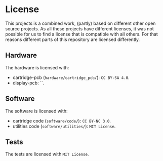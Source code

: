 # License

This projects is a combined work, (partly) based on different other open source projects. As all these projects have different licenses, it was not possible for us to find a license that is compatible with all others. For that reasons different parts of this repository are licensed differently.

## Hardware

The hardware is licensed with:
* cartridge-pcb (`hardware/cartridge_pcb/`): `CC BY-SA 4.0`.
* display-pcb: ``.

## Software

The software is licensed with:
* cartridge code (`software/code/`): `CC BY-NC 3.0`.
* utilities code (`software/utilities/`): `MIT License`.

## Tests

The tests are licensed with `MIT License`.
